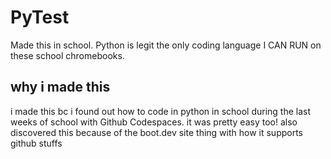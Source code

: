 # PyTest
Made this in school. Python is legit the only coding language I CAN RUN on these school chromebooks.
## why i made this
i made this bc i found out how to code in python in school during the last weeks of school with Github Codespaces. it was pretty easy too!
also discovered this because of the boot.dev site thing with how it supports github stuffs